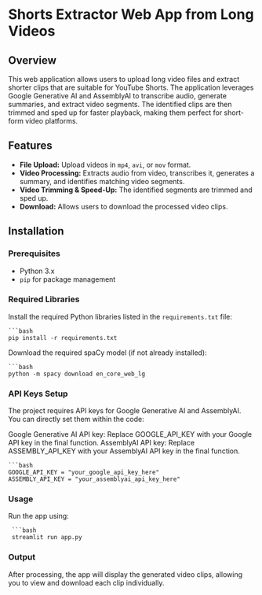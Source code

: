 
# Shorts Extractor Web App from Long Videos

## Overview
This web application allows users to upload long video files and extract shorter clips that are suitable for YouTube Shorts. The application leverages Google Generative AI and AssemblyAI to transcribe audio, generate summaries, and extract video segments. The identified clips are then trimmed and sped up for faster playback, making them perfect for short-form video platforms.

## Features
- **File Upload:** Upload videos in `mp4`, `avi`, or `mov` format.
- **Video Processing:** Extracts audio from video, transcribes it, generates a summary, and identifies matching video segments.
- **Video Trimming & Speed-Up:** The identified segments are trimmed and sped up.
- **Download:** Allows users to download the processed video clips.

## Installation

### Prerequisites
- Python 3.x
- `pip` for package management

### Required Libraries

Install the required Python libraries listed in the `requirements.txt` file:

    ```bash
    pip install -r requirements.txt

Download the required spaCy model (if not already installed):

    ```bash
    python -m spacy download en_core_web_lg
    

### API Keys Setup

The project requires API keys for Google Generative AI and AssemblyAI. You can directly set them within the code:

Google Generative AI API key: Replace GOOGLE_API_KEY with your Google API key in the final function.
AssemblyAI API key: Replace ASSEMBLY_API_KEY with your AssemblyAI API key in the final function.

    ```bash
    GOOGLE_API_KEY = "your_google_api_key_here"
    ASSEMBLY_API_KEY = "your_assemblyai_api_key_here"
### Usage

Run the app using:

     ```bash
     streamlit run app.py

### Output 

After processing, the app will display the generated video clips, allowing you to view and download each clip individually.
     
     

     
